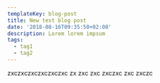 ```yaml
---
templateKey: blog-post
title: New test blog post
date: '2018-08-16T09:35:50+02:00'
description: Lorem lorem impsum
tags:
  - tag1
  - tag2
---
```

zxczxczxczxczxczxc zx zxc zxc zxczxc zxc zxczc
